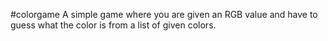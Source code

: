 #colorgame
A simple game where you are given an RGB value and have to guess what the color is from a list of given colors.
